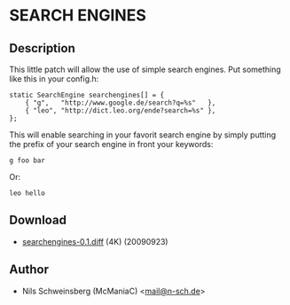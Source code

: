 SEARCH ENGINES
============

Description
-----------

This little patch will allow the use of simple search engines. Put something
like this in your config.h:

	static SearchEngine searchengines[] = {
		{ "g",   "http://www.google.de/search?q=%s"   },
		{ "leo", "http://dict.leo.org/ende?search=%s" },
	};

This will enable searching in your favorit search engine by simply
putting the prefix of your search engine in front your keywords:

    g foo bar

Or:

    leo hello

Download
------

* [searchengines-0.1.diff](searchengines-0.1.diff) (4K) (20090923)

Author
------

- Nils Schweinsberg (McManiaC) <[mail@n-sch.de](mailto:mail@n-sch.de)>
